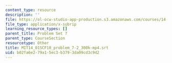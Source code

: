 ```yaml
---
content_type: resource
description: ''
file: https://ol-ocw-studio-app-production.s3.amazonaws.com/courses/14-01sc-principles-of-microeconomics-fall-2011/b02fa6e279a15ec3b3793da09cd3c9d2_MIT14_01SCF10_problem_7-2_300k-mp4.vtt
file_type: application/x-subrip
learning_resource_types: []
parent_title: Problem Set 7
parent_type: CourseSection
resourcetype: Other
title: MIT14_01SCF10_problem_7-2_300k-mp4.srt
uid: b02fa6e2-79a1-5ec3-b379-3da09cd3c9d2
---
```

